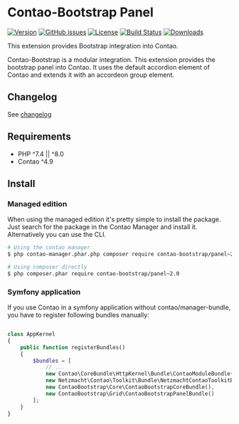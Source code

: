 Contao-Bootstrap Panel
======================

[![Version](http://img.shields.io/packagist/v/contao-bootstrap/panel.svg?style=for-the-badge&label=Latest)](http://packagist.org/packages/contao-bootstrap/panel)
[![GitHub issues](https://img.shields.io/github/issues/contao-bootstrap/panel.svg?style=for-the-badge&logo=github)](https://github.com/contao-bootstrap/panel/issues)
[![License](http://img.shields.io/packagist/l/contao-bootstrap/panel.svg?style=for-the-badge&label=License)](http://packagist.org/packages/contao-bootstrap/panel)
[![Build Status](https://img.shields.io/github/workflow/status/contao-bootstrap/panel/Code%20Quality%20Diagnostics/master?style=for-the-badge)](https://github.com/contao-bootstrap/panel/actions/workflows/diagnostics.yml)
[![Downloads](http://img.shields.io/packagist/dt/contao-bootstrap/panel.svg?style=for-the-badge&label=Downloads)](http://packagist.org/packages/contao-bootstrap/panel)

This extension provides Bootstrap integration into Contao.

Contao-Bootstrap is a modular integration. This extension provides the bootstrap panel into Contao. It uses the default
accordion element of Contao and extends it with an accordeon group element.


Changelog
---------

See [changelog](CHANGELOG.md)


Requirements
------------

 - PHP ^7.4 || ^8.0
 - Contao ^4.9


Install
-------

### Managed edition

When using the managed edition it's pretty simple to install the package. Just search for the package in the
Contao Manager and install it. Alternatively you can use the CLI.

```bash
# Using the contao manager
$ php contao-manager.phar.php composer require contao-bootstrap/panel~2.0

# Using composer directly
$ php composer.phar require contao-bootstrap/panel~2.0

```

### Symfony application

If you use Contao in a symfony application without contao/manager-bundle, you have to register following bundles
manually:

```php

class AppKernel
{
    public function registerBundles()
    {
        $bundles = [
            // ...
            new Contao\CoreBundle\HttpKernel\Bundle\ContaoModuleBundle('metapalettes', $this->getRootDir()),
            new Netzmacht\Contao\Toolkit\Bundle\NetzmachtContaoToolkitBundle(),
            new ContaoBootstrap\Core\ContaoBootstrapCoreBundle(),
            new ContaoBootstrap\Grid\ContaoBootstrapPanelBundle()
        ];
    }
}

```
